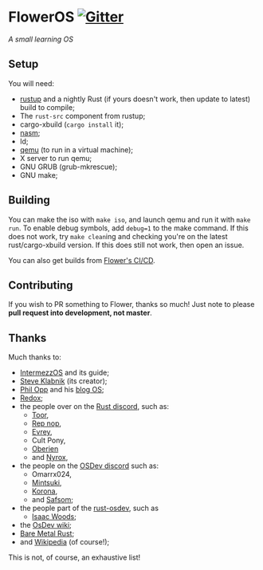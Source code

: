 # FlowerOS [![Gitter](https://badges.gitter.im/flower-os/Lobby.png)](https://gitter.im/flower-os/Lobby)

*A small learning OS*

## Setup

You will need:
 - [rustup](https://rustup.rs) and a nightly Rust (if yours doesn't work, then update to latest) build to compile;
 - The `rust-src` component from rustup;
 - cargo-xbuild (`cargo install` it);
 - [nasm](http://www.nasm.us/);
 - ld;
 - [qemu](https://www.qemu.org/) (to run in a virtual machine);
 - X server to run qemu;
 - GNU GRUB (grub-mkrescue);
 - GNU make;

## Building

You can make the iso with `make iso`, and launch qemu and run it with `make run`. To enable debug symbols,
add `debug=1` to the make command. If this does not work, try `make clean`ing and checking you're on the latest 
rust/cargo-xbuild version. If this does still not work, then open an issue.

You can also get builds from [Flower's CI/CD](https://ci.gegy1000.net/job/Flower/).

## Contributing

If you wish to PR something to Flower, thanks so much! Just note to please **pull request into development, not master**.

## Thanks

Much thanks to:
 - [IntermezzOS](https://intermezzos.github.io) and its guide;
 - [Steve Klabnik](https://http://www.steveklabnik.com/) (its creator);
 - [Phil Opp](https://phil-opp.com) and his [blog OS](https://os.phil-opp.com);
 - [Redox](https://github.com/redox-os);
 - the people over on the [Rust discord](https://discord.me/rust-lang), such as:
   - [Toor](https://github.com/too-r),
   - [Rep nop](https://github.com/repnop), 
   - [Evrey](https://github.com/Evrey), 
   - Cult Pony,
   - [Oberien](https://github.com/oberien) 
   - and [Nyrox](https://github.com/Nyrox), 
 - the people on the [OSDev discord](https://discordapp.com/invite/aJPTY8Y) such as:
   - Omarrx024, 
   - [Mintsuki](https://github.com/mintsuki), 
   - [Korona](https://github.com/avdgrinten), 
   - and [Safsom](https://github.com/asfsom);
 - the people part of the [rust-osdev](https://github.com/rust-osdev), such as
   - [Isaac Woods](https://github.com/IsaacWoods);
 - the [OsDev wiki](http://wiki.osdev.org);
 - [Bare Metal Rust](http://www.randomhacks.net/bare-metal-rust/);
 - and [Wikipedia](https://wikipedia.org) (of course!);

This is not, of course, an exhaustive list! 
